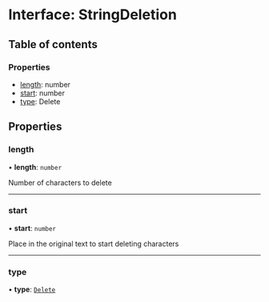 # Interface: StringDeletion

## Table of contents

### Properties

- [length](../../devkit/documents/StringDeletion#length): number
- [start](../../devkit/documents/StringDeletion#start): number
- [type](../../devkit/documents/StringDeletion#type): Delete

## Properties

### length

• **length**: `number`

Number of characters to delete

---

### start

• **start**: `number`

Place in the original text to start deleting characters

---

### type

• **type**: [`Delete`](../../devkit/documents/ChangeType#delete)

